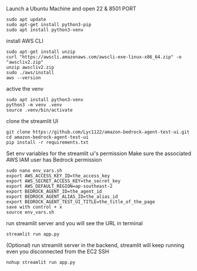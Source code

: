 Launch a Ubuntu Machine and open 22 & 8501 PORT

```
sudo apt update
sudo apt-get install python3-pip
sudo apt install python3-venv
```

install AWS CLI
```
sudo apt-get install unzip
curl "https://awscli.amazonaws.com/awscli-exe-linux-x86_64.zip" -o "awscliv2.zip"
unzip awscliv2.zip
sudo ./aws/install
aws --version
```
 
active the venv
```
sudo apt install python3-venv
python3 -m venv .venv
source .venv/bin/activate
```
 
clone the streamlit UI
```
git clone https://github.com/Lyc1122/amazon-bedrock-agent-test-ui.git
cd amazon-bedrock-agent-test-ui
pip install -r requirements.txt
```

Set env variables for the streamlit ui's permission
Make sure the associated AWS IAM user has Bedrock permission
```
sudo nano env_vars.sh
export AWS_ACCESS_KEY_ID=the_access_key
export AWS_SECRET_ACCESS_KEY=the_secret_key
export AWS_DEFAULT_REGION=ap-southeast-2
export BEDROCK_AGENT_ID=the_agent_id
export BEDROCK_AGENT_ALIAS_ID=the_alias_id
export BEDROCK_AGENT_TEST_UI_TITLE=the_title_of_the_page
save with control + x
source env_vars.sh
```
run streamlit server and you will see the URL in terminal
```
streamlit run app.py
```

(Optional) run streamlit server in the backend, streamlit will keep running even you disconnected from the EC2 SSH
```
nohup streamlit run app.py
```
